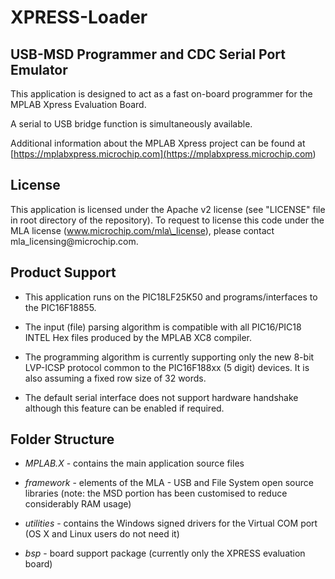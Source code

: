 XPRESS-Loader
=============

USB-MSD Programmer and CDC Serial Port Emulator
-----------------------------------------------

This application is designed to act as a fast on-board programmer for the MPLAB
Xpress Evaluation Board.

A serial to USB bridge function is simultaneously available.

Additional information about the MPLAB Xpress project can be found at
[https://mplabxpress.microchip.com](<https://mplabxpress.microchip.com>)

License
-------

This application is licensed under the Apache v2 license (see "LICENSE" file in
root directory of the repository). To request to license this code under the MLA
license (www.microchip.com/mla\_license), please contact
mla\_licensing\@microchip.com.

Product Support
---------------

-   This application runs on the PIC18LF25K50 and programs/interfaces to the
    PIC16F18855.

-   The input (file) parsing algorithm is compatible with all PIC16/PIC18 INTEL
    Hex files produced by the MPLAB XC8 compiler.

-   The programming algorithm is currently supporting only the new 8-bit
    LVP-ICSP protocol common to the PIC16F188xx (5 digit) devices. It is also
    assuming a fixed row size of 32 words.

-   The default serial interface does not support hardware handshake although
    this feature can be enabled if required.

Folder Structure
----------------

-   *MPLAB.X* - contains the main application source files

-   *framework* - elements of the MLA - USB and File System open source
    libraries (note: the MSD portion has been customised to reduce considerably
    RAM usage)

-   *utilities* - contains the Windows signed drivers for the Virtual COM port
    (OS X and Linux users do not need it)

-   *bsp* - board support package (currently only the XPRESS evaluation board)

 
